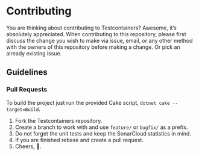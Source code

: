 # Contributing

You are thinking about contributing to Testcontainers? Awesome, it’s absolutely appreciated. When contributing to this repository, please first discuss the change you wish to make via issue, email, or any other method with the owners of this repository before making a change. Or pick an already existing issue.

## Guidelines

### Pull Requests

To build the project just run the provided Cake script, `dotnet cake --target=Build`.

1. Fork the Testcontainers repository.
2. Create a branch to work with and use `feature/` or `bugfix/` as a prefix.
3. Do not forget the unit tests and keep the SonarCloud statistics in mind.
4. If you are finished rebase and create a pull request.
5. Cheers, :beers:.
